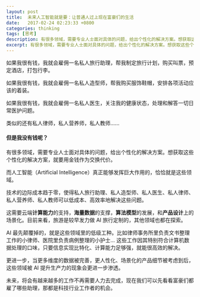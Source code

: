 ```yaml
---
layout: post
title:  未来人工智能就是要：让普通人过上现在富豪们的生活
date:   2017-02-24 02:23:33 +0800
categories: thinking
tags: [思考]
description: 有很多领域，需要专业人士面对具体的问题，给出个性化的解决方案。想获取这些个性化的解决方案，就要用金钱作为交换代价。而人工智能（Artificial Intelligence）真正能够发挥巨大作用的，恰恰就是这些领域。
excerpt: 有很多领域，需要专业人士面对具体的问题，给出个性化的解决方案。想获取这些个性化的解决方案，就要用金钱作为交换代价。而人工智能（Artificial Intelligence）真正能够发挥巨大作用的，恰恰就是这些领域 ……
---
```


如果我很有钱，我就会雇佣一名私人旅行助理，帮我制定旅行计划，购买叫票，预定酒店，打包行李。

如果我很有钱，我就会雇佣一名私人造型师，帮我购买服饰鞋帽，安排各项活动应该的着装。

如果我很有钱，我就会雇佣一名私人医生，关注我的健康状态，处理和解答一切日常医护问题。

类似的还有私人律师，私人营养师，私人教师......

#### 但是我没有钱呢？

有很多领域，需要专业人士面对具体的问题，给出个性化的解决方案。想获取这些个性化的解决方案，就要用金钱作为交换代价。

而人工智能（Artificial Intelligence）真正能够发挥巨大作用的，恰恰就是这些领域。

技术的边际成本趋于零，使得私人旅行助理、私人造型师、私人医生、私人律师、私人营养师、私人教师可以低成本、高效率地解决这些问题。

这需要云端**计算能力**的支持，**海量数据**的支撑，**算法模型**的发展，和**产品设计**上的场景化。目前来看，旅游是较早发力做 AI 旅行定制的，其他领域也都在探索。

AI 最先颠覆掉的，就是这些领域里的低级工种。比如律师事务所里负责文书整理工作的小律师、医院里负责病例整理的小护士... 这些工作因其特别符合计算机数据处理的口味，只要信息实现比特化、计算能力足够强，就能很高效的解决。

更进一步，当更多维度的数据被完善，更人性化、场景化的产品细节被考虑到后，这些领域被 AI 提升生产力的现象会更进一步渗透。

未来，将会有越来越多的工作不再需要人力去完成，现在我们可以先看看富豪们都雇了哪些助理，那都是科技行业工作者的机会。